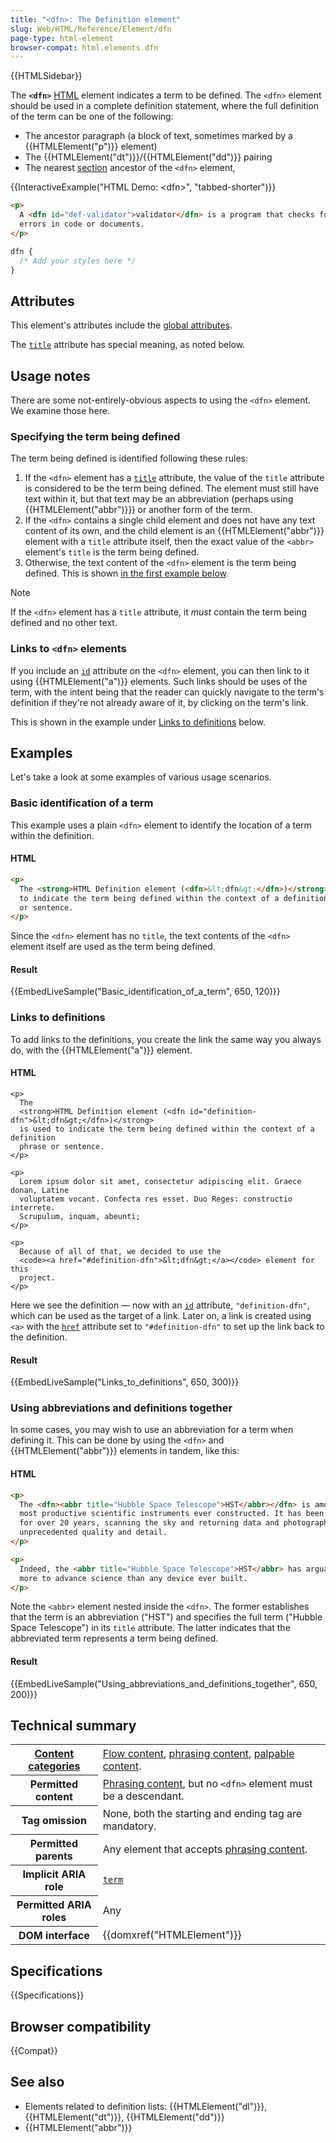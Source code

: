 ```yaml
---
title: "<dfn>: The Definition element"
slug: Web/HTML/Reference/Element/dfn
page-type: html-element
browser-compat: html.elements.dfn
---
```


{{HTMLSidebar}}

The **`<dfn>`** [HTML](/en-US/docs/Web/HTML) element indicates a term to be defined. The `<dfn>` element should be used in a complete definition statement, where the full definition of the term can be one of the following:

- The ancestor paragraph (a block of text, sometimes marked by a {{HTMLElement("p")}} element)
- The {{HTMLElement("dt")}}/{{HTMLElement("dd")}} pairing
- The nearest [section](/en-US/docs/Web/HTML/Content_categories#sectioning_content) ancestor of the `<dfn>` element,

{{InteractiveExample("HTML Demo: &lt;dfn&gt;", "tabbed-shorter")}}

```html interactive-example
<p>
  A <dfn id="def-validator">validator</dfn> is a program that checks for syntax
  errors in code or documents.
</p>
```

```css interactive-example
dfn {
  /* Add your styles here */
}
```

## Attributes

This element's attributes include the [global attributes](/en-US/docs/Web/HTML/Reference/Global_attributes).

The [`title`](/en-US/docs/Web/HTML/Reference/Global_attributes/title) attribute has special meaning, as noted below.

## Usage notes

There are some not-entirely-obvious aspects to using the `<dfn>` element. We examine those here.

### Specifying the term being defined

The term being defined is identified following these rules:

1. If the `<dfn>` element has a [`title`](/en-US/docs/Web/HTML/Reference/Global_attributes/title) attribute, the value of the `title` attribute is considered to be the term being defined. The element must still have text within it, but that text may be an abbreviation (perhaps using {{HTMLElement("abbr")}}) or another form of the term.
2. If the `<dfn>` contains a single child element and does not have any text content of its own, and the child element is an {{HTMLElement("abbr")}} element with a `title` attribute itself, then the exact value of the `<abbr>` element's `title` is the term being defined.
3. Otherwise, the text content of the `<dfn>` element is the term being defined. This is shown [in the first example below](#basic_identification_of_a_term).

> [!NOTE]
> If the `<dfn>` element has a `title` attribute, it _must_ contain the term being defined and no other text.

### Links to `<dfn>` elements

If you include an [`id`](/en-US/docs/Web/HTML/Reference/Global_attributes/id) attribute on the `<dfn>` element, you can then link to it using {{HTMLElement("a")}} elements. Such links should be uses of the term, with the intent being that the reader can quickly navigate to the term's definition if they're not already aware of it, by clicking on the term's link.

This is shown in the example under [Links to definitions](#links_to_definitions) below.

## Examples

Let's take a look at some examples of various usage scenarios.

### Basic identification of a term

This example uses a plain `<dfn>` element to identify the location of a term within the definition.

#### HTML

```html
<p>
  The <strong>HTML Definition element (<dfn>&lt;dfn&gt;</dfn>)</strong> is used
  to indicate the term being defined within the context of a definition phrase
  or sentence.
</p>
```

Since the `<dfn>` element has no `title`, the text contents of the `<dfn>` element itself are used as the term being defined.

#### Result

{{EmbedLiveSample("Basic_identification_of_a_term", 650, 120)}}

### Links to definitions

To add links to the definitions, you create the link the same way you always do, with the {{HTMLElement("a")}} element.

#### HTML

```html-nolint
<p>
  The
  <strong>HTML Definition element (<dfn id="definition-dfn">&lt;dfn&gt;</dfn>)</strong>
  is used to indicate the term being defined within the context of a definition
  phrase or sentence.
</p>

<p>
  Lorem ipsum dolor sit amet, consectetur adipiscing elit. Graece donan, Latine
  voluptatem vocant. Confecta res esset. Duo Reges: constructio interrete.
  Scrupulum, inquam, abeunti;
</p>

<p>
  Because of all of that, we decided to use the
  <code><a href="#definition-dfn">&lt;dfn&gt;</a></code> element for this
  project.
</p>
```

Here we see the definition — now with an [`id`](/en-US/docs/Web/HTML/Reference/Global_attributes/id) attribute, `"definition-dfn"`, which can be used as the target of a link. Later on, a link is created using `<a>` with the [`href`](/en-US/docs/Web/HTML/Reference/Element/a#href) attribute set to `"#definition-dfn"` to set up the link back to the definition.

#### Result

{{EmbedLiveSample("Links_to_definitions", 650, 300)}}

### Using abbreviations and definitions together

In some cases, you may wish to use an abbreviation for a term when defining it. This can be done by using the `<dfn>` and {{HTMLElement("abbr")}} elements in tandem, like this:

#### HTML

```html
<p>
  The <dfn><abbr title="Hubble Space Telescope">HST</abbr></dfn> is among the
  most productive scientific instruments ever constructed. It has been in orbit
  for over 20 years, scanning the sky and returning data and photographs of
  unprecedented quality and detail.
</p>

<p>
  Indeed, the <abbr title="Hubble Space Telescope">HST</abbr> has arguably done
  more to advance science than any device ever built.
</p>
```

Note the `<abbr>` element nested inside the `<dfn>`. The former establishes that the term is an abbreviation ("HST") and specifies the full term ("Hubble Space Telescope") in its `title` attribute. The latter indicates that the abbreviated term represents a term being defined.

#### Result

{{EmbedLiveSample("Using_abbreviations_and_definitions_together", 650, 200)}}

## Technical summary

<table class="properties">
  <tbody>
    <tr>
      <th scope="row">
        <a href="/en-US/docs/Web/HTML/Content_categories">Content categories</a>
      </th>
      <td>
        <a href="/en-US/docs/Web/HTML/Content_categories#flow_content">Flow content</a>,
        <a href="/en-US/docs/Web/HTML/Content_categories#phrasing_content">phrasing content</a>,
        <a href="/en-US/docs/Web/HTML/Content_categories#palpable_content">palpable content</a>.
      </td>
    </tr>
    <tr>
      <th scope="row">Permitted content</th>
      <td>
        <a href="/en-US/docs/Web/HTML/Content_categories#phrasing_content">Phrasing content</a>,
        but no <code>&lt;dfn&gt;</code> element must be a descendant.
      </td>
    </tr>
    <tr>
      <th scope="row">Tag omission</th>
      <td>None, both the starting and ending tag are mandatory.</td>
    </tr>
    <tr>
      <th scope="row">Permitted parents</th>
      <td>
        Any element that accepts
        <a href="/en-US/docs/Web/HTML/Content_categories#phrasing_content">phrasing content</a>.
      </td>
    </tr>
    <tr>
      <th scope="row">Implicit ARIA role</th>
      <td><a href="/en-US/docs/Web/Accessibility/ARIA/Reference/Roles/term_role"><code>term</code></a></td>
    </tr>
    <tr>
      <th scope="row">Permitted ARIA roles</th>
      <td>Any</td>
    </tr>
    <tr>
      <th scope="row">DOM interface</th>
      <td>{{domxref("HTMLElement")}}</td>
    </tr>
  </tbody>
</table>

## Specifications

{{Specifications}}

## Browser compatibility

{{Compat}}

## See also

- Elements related to definition lists: {{HTMLElement("dl")}}, {{HTMLElement("dt")}}, {{HTMLElement("dd")}}
- {{HTMLElement("abbr")}}
